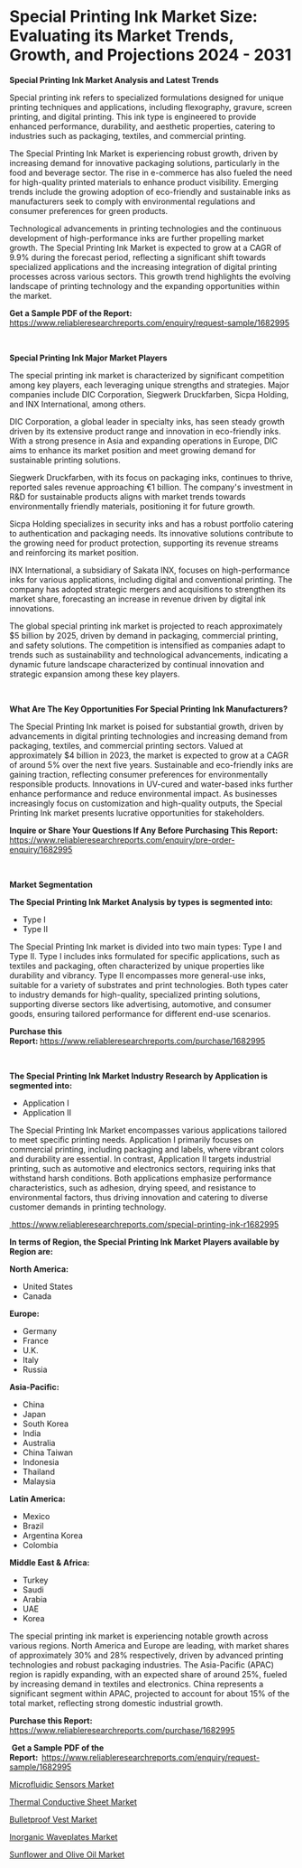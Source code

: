 <p><h1>Special Printing Ink Market Size: Evaluating its Market Trends, Growth, and Projections 2024 - 2031</h1></p><p><strong>Special Printing Ink Market Analysis and Latest Trends</strong></p>
<p><p>Special printing ink refers to specialized formulations designed for unique printing techniques and applications, including flexography, gravure, screen printing, and digital printing. This ink type is engineered to provide enhanced performance, durability, and aesthetic properties, catering to industries such as packaging, textiles, and commercial printing.</p><p>The Special Printing Ink Market is experiencing robust growth, driven by increasing demand for innovative packaging solutions, particularly in the food and beverage sector. The rise in e-commerce has also fueled the need for high-quality printed materials to enhance product visibility. Emerging trends include the growing adoption of eco-friendly and sustainable inks as manufacturers seek to comply with environmental regulations and consumer preferences for green products.</p><p>Technological advancements in printing technologies and the continuous development of high-performance inks are further propelling market growth. The Special Printing Ink Market is expected to grow at a CAGR of 9.9% during the forecast period, reflecting a significant shift towards specialized applications and the increasing integration of digital printing processes across various sectors. This growth trend highlights the evolving landscape of printing technology and the expanding opportunities within the market.</p></p>
<p><strong>Get a Sample PDF of the Report:&nbsp;</strong> <a href="https://www.reliableresearchreports.com/enquiry/request-sample/1682995?utm_campaign=5&utm_medium=2&utm_source=Github&utm_content=ia&utm_term=19102024&utm_id=special-printing-ink">https://www.reliableresearchreports.com/enquiry/request-sample/1682995</a></p>
<p>&nbsp;</p>
<p><strong>Special Printing Ink Major Market Players</strong></p>
<p><p>The special printing ink market is characterized by significant competition among key players, each leveraging unique strengths and strategies. Major companies include DIC Corporation, Siegwerk Druckfarben, Sicpa Holding, and INX International, among others.</p><p>DIC Corporation, a global leader in specialty inks, has seen steady growth driven by its extensive product range and innovation in eco-friendly inks. With a strong presence in Asia and expanding operations in Europe, DIC aims to enhance its market position and meet growing demand for sustainable printing solutions.</p><p>Siegwerk Druckfarben, with its focus on packaging inks, continues to thrive, reported sales revenue approaching €1 billion. The company's investment in R&D for sustainable products aligns with market trends towards environmentally friendly materials, positioning it for future growth.</p><p>Sicpa Holding specializes in security inks and has a robust portfolio catering to authentication and packaging needs. Its innovative solutions contribute to the growing need for product protection, supporting its revenue streams and reinforcing its market position.</p><p>INX International, a subsidiary of Sakata INX, focuses on high-performance inks for various applications, including digital and conventional printing. The company has adopted strategic mergers and acquisitions to strengthen its market share, forecasting an increase in revenue driven by digital ink innovations.</p><p>The global special printing ink market is projected to reach approximately $5 billion by 2025, driven by demand in packaging, commercial printing, and safety solutions. The competition is intensified as companies adapt to trends such as sustainability and technological advancements, indicating a dynamic future landscape characterized by continual innovation and strategic expansion among these key players.</p></p>
<p>&nbsp;</p>
<p><strong>What Are The Key Opportunities For Special Printing Ink Manufacturers?</strong></p>
<p><p>The Special Printing Ink market is poised for substantial growth, driven by advancements in digital printing technologies and increasing demand from packaging, textiles, and commercial printing sectors. Valued at approximately $4 billion in 2023, the market is expected to grow at a CAGR of around 5% over the next five years. Sustainable and eco-friendly inks are gaining traction, reflecting consumer preferences for environmentally responsible products. Innovations in UV-cured and water-based inks further enhance performance and reduce environmental impact. As businesses increasingly focus on customization and high-quality outputs, the Special Printing Ink market presents lucrative opportunities for stakeholders.</p></p>
<p><strong>Inquire or Share Your Questions If Any Before Purchasing This Report:</strong> <a href="https://www.reliableresearchreports.com/enquiry/pre-order-enquiry/1682995?utm_campaign=5&utm_medium=2&utm_source=Github&utm_content=ia&utm_term=19102024&utm_id=special-printing-ink">https://www.reliableresearchreports.com/enquiry/pre-order-enquiry/1682995</a></p>
<p>&nbsp;</p>
<p><strong>Market Segmentation</strong></p>
<p><strong>The Special Printing Ink Market Analysis by types is segmented into:</strong></p>
<p><ul><li>Type I</li><li>Type II</li></ul></p>
<p><p>The Special Printing Ink market is divided into two main types: Type I and Type II. Type I includes inks formulated for specific applications, such as textiles and packaging, often characterized by unique properties like durability and vibrancy. Type II encompasses more general-use inks, suitable for a variety of substrates and print technologies. Both types cater to industry demands for high-quality, specialized printing solutions, supporting diverse sectors like advertising, automotive, and consumer goods, ensuring tailored performance for different end-use scenarios.</p></p>
<p><strong>Purchase this Report:&nbsp;</strong><a href="https://www.reliableresearchreports.com/purchase/1682995?utm_campaign=5&utm_medium=2&utm_source=Github&utm_content=ia&utm_term=19102024&utm_id=special-printing-ink">https://www.reliableresearchreports.com/purchase/1682995</a></p>
<p>&nbsp;</p>
<p><strong>The Special Printing Ink Market Industry Research by Application is segmented into:</strong></p>
<p><ul><li>Application I</li><li>Application II</li></ul></p>
<p><p>The Special Printing Ink Market encompasses various applications tailored to meet specific printing needs. Application I primarily focuses on commercial printing, including packaging and labels, where vibrant colors and durability are essential. In contrast, Application II targets industrial printing, such as automotive and electronics sectors, requiring inks that withstand harsh conditions. Both applications emphasize performance characteristics, such as adhesion, drying speed, and resistance to environmental factors, thus driving innovation and catering to diverse customer demands in printing technology.</p></p>
<p><a href="https://www.reliableresearchreports.com/special-printing-ink-r1682995?utm_campaign=5&utm_medium=2&utm_source=Github&utm_content=ia&utm_term=19102024&utm_id=special-printing-ink">&nbsp;https://www.reliableresearchreports.com/special-printing-ink-r1682995</a></p>
<p><strong>In terms of Region, the Special Printing Ink Market Players available by Region are:</strong></p>
<p>
    <p> <strong> North America: </strong>
        <ul>
            <li>United States</li>
            <li>Canada</li>
        </ul>
        </p> 
    <p> <strong> Europe: </strong>
        <ul>
            <li>Germany</li>
            <li>France</li>
            <li>U.K.</li>
            <li>Italy</li>
            <li>Russia</li>
        </ul>
        </p> 
    <p> <strong> Asia-Pacific: </strong>
        <ul>
            <li>China</li>
            <li>Japan</li>
            <li>South Korea</li>
            <li>India</li>
            <li>Australia</li>
            <li>China Taiwan</li>
            <li>Indonesia</li>
            <li>Thailand</li>
            <li>Malaysia</li>
        </ul>
        </p> 
    <p> <strong> Latin America: </strong>
        <ul>
            <li>Mexico</li>
            <li>Brazil</li>
            <li>Argentina Korea</li>
            <li>Colombia</li>
        </ul>
        </p> 
    <p> <strong> Middle East & Africa: </strong>
        <ul>
            <li>Turkey</li>
            <li>Saudi</li>
            <li>Arabia</li>
            <li>UAE</li>
            <li>Korea</li>
        </ul>
    </p>
    </p>
<p><p>The special printing ink market is experiencing notable growth across various regions. North America and Europe are leading, with market shares of approximately 30% and 28% respectively, driven by advanced printing technologies and robust packaging industries. The Asia-Pacific (APAC) region is rapidly expanding, with an expected share of around 25%, fueled by increasing demand in textiles and electronics. China represents a significant segment within APAC, projected to account for about 15% of the total market, reflecting strong domestic industrial growth.</p></p>
<p><strong>Purchase this Report: </strong><a href="https://www.reliableresearchreports.com/purchase/1682995?utm_campaign=5&utm_medium=2&utm_source=Github&utm_content=ia&utm_term=19102024&utm_id=special-printing-ink">https://www.reliableresearchreports.com/purchase/1682995</a></p>
<p>&nbsp;<strong>Get a Sample PDF of the Report:&nbsp;&nbsp;</strong><a href="https://www.reliableresearchreports.com/enquiry/request-sample/1682995?utm_campaign=5&utm_medium=2&utm_source=Github&utm_content=ia&utm_term=19102024&utm_id=special-printing-ink">https://www.reliableresearchreports.com/enquiry/request-sample/1682995</a></p>
<p><strong></strong></p>
<p><p><a href="https://www.linkedin.com/pulse/global-microfluidic-sensors-market-trends-forecasts-strategic-o6cec?utm_campaign=5&utm_medium=2&utm_source=Github&utm_content=ia&utm_term=19102024&utm_id=special-printing-ink">Microfluidic Sensors Market</a></p><p><a href="https://github.com/RogerBennett414/Market-Research-Report-List-1/blob/main/thermal-conductive-sheet-market.md?utm_campaign=5&utm_medium=2&utm_source=Github&utm_content=ia&utm_term=19102024&utm_id=special-printing-ink">Thermal Conductive Sheet Market</a></p><p><a href="https://issuu.com/reportprime-2/docs/bulletproof-vest-market-size-2030.p_4fc645ce8433d2?utm_campaign=5&utm_medium=2&utm_source=Github&utm_content=ia&utm_term=19102024&utm_id=special-printing-ink">Bulletproof Vest Market</a></p><p><a href="https://github.com/SidorelaGurakuqi596/Market-Research-Report-List-1/blob/main/inorganic-waveplates-market.md?utm_campaign=5&utm_medium=2&utm_source=Github&utm_content=ia&utm_term=19102024&utm_id=special-printing-ink">Inorganic Waveplates Market</a></p><p><a href="https://www.linkedin.com/pulse/comprehensive-sunflower-olive-oil-market-report-segmentation-xarjf?utm_campaign=5&utm_medium=2&utm_source=Github&utm_content=ia&utm_term=19102024&utm_id=special-printing-ink">Sunflower and Olive Oil Market</a></p></p>